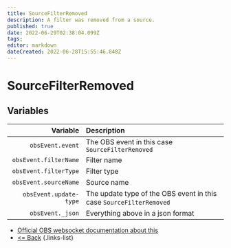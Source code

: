 ```yaml
---
title: SourceFilterRemoved
description: A filter was removed from a source.
published: true
date: 2022-06-29T02:38:04.099Z
tags: 
editor: markdown
dateCreated: 2022-06-28T15:55:46.848Z
---
```


# SourceFilterRemoved

## Variables

| Variable | Description |
|---------:|:------------|
| `obsEvent.event` | The OBS event in this case `SourceFilterRemoved`
| `obsEvent.filterName` | Filter name
| `obsEvent.filterType` | Filter type
| `obsEvent.sourceName` | Source name
| `obsEvent.update-type` | The update type of the OBS event in this case `SourceFilterRemoved`
| `obsEvent._json` | Everything above in a json format

* [Official OBS websocket documentation about this](https://github.com/obsproject/obs-websocket/blob/4.x-current/docs/generated/protocol.md#sourcefilterremoved)
* [<= Back](/en/Integrations/OBS/Events)
{.links-list}